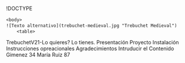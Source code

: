 !DOCTYPE

    <body>
    ![Texto alternativo](trebuchet-medieval.jpg "Trebuchet Medieval")
        <table>
  <caption>TrebuchetV21-Lo quieres? Lo tienes.</caption>
  <colgroup>
    <col span="1" style="background-color:red">
    <col span="2" style="background-color:green">
  </colgroup>
  <tr>
    <th>Presentación</th>
    <th>Proyecto</th> 
    <th>Instalación</th> 
    <th>Instrucciones opreacionales</th>
    <th>Agradecimientos</th> 
  </tr>
  <tr>
    <td>Intruducir</td>
    <td>el</td>
    <td>Contenido</td>
  </tr>
  <tr>
    <td></td>
    <td>Gimenez</td>
    <td>34</td>
  </tr>
  <tr>
    <td>María</td>
    <td>Ruiz</td>
    <td>87</td>
  </tr>
</table>
       </body>
</html>
